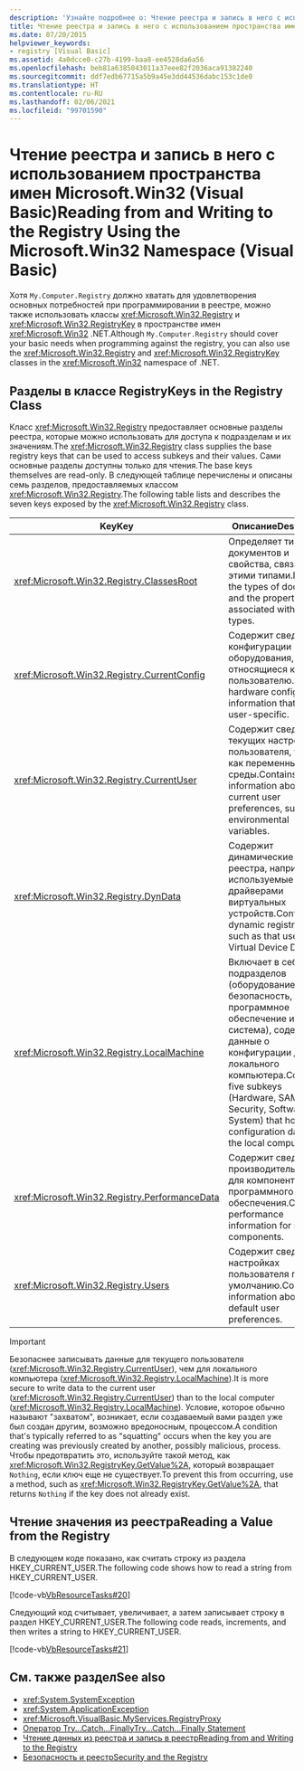 ```yaml
---
description: 'Узнайте подробнее о: Чтение реестра и запись в него с использованием пространства имен Microsoft.Win32 (Visual Basic)'
title: Чтение реестра и запись в него с использованием пространства имен Microsoft.Win32
ms.date: 07/20/2015
helpviewer_keywords:
- registry [Visual Basic]
ms.assetid: 4a0dcce0-c27b-4199-baa8-ee4528da6a56
ms.openlocfilehash: beb81a6385043011a37eee82f2036aca91382240
ms.sourcegitcommit: ddf7edb67715a5b9a45e3dd44536dabc153c1de0
ms.translationtype: HT
ms.contentlocale: ru-RU
ms.lasthandoff: 02/06/2021
ms.locfileid: "99701590"
---
```

# <a name="reading-from-and-writing-to-the-registry-using-the-microsoftwin32-namespace-visual-basic"></a><span data-ttu-id="f1f67-103">Чтение реестра и запись в него с использованием пространства имен Microsoft.Win32 (Visual Basic)</span><span class="sxs-lookup"><span data-stu-id="f1f67-103">Reading from and Writing to the Registry Using the Microsoft.Win32 Namespace (Visual Basic)</span></span>

<span data-ttu-id="f1f67-104">Хотя `My.Computer.Registry` должно хватать для удовлетворения основных потребностей при программировании в реестре, можно также использовать классы <xref:Microsoft.Win32.Registry> и <xref:Microsoft.Win32.RegistryKey> в пространстве имен <xref:Microsoft.Win32> .NET.</span><span class="sxs-lookup"><span data-stu-id="f1f67-104">Although `My.Computer.Registry` should cover your basic needs when programming against the registry, you can also use the <xref:Microsoft.Win32.Registry> and <xref:Microsoft.Win32.RegistryKey> classes in the <xref:Microsoft.Win32> namespace of .NET.</span></span>
  
## <a name="keys-in-the-registry-class"></a><span data-ttu-id="f1f67-105">Разделы в классе Registry</span><span class="sxs-lookup"><span data-stu-id="f1f67-105">Keys in the Registry Class</span></span>  

 <span data-ttu-id="f1f67-106">Класс <xref:Microsoft.Win32.Registry> предоставляет основные разделы реестра, которые можно использовать для доступа к подразделам и их значениям.</span><span class="sxs-lookup"><span data-stu-id="f1f67-106">The <xref:Microsoft.Win32.Registry> class supplies the base registry keys that can be used to access subkeys and their values.</span></span> <span data-ttu-id="f1f67-107">Сами основные разделы доступны только для чтения.</span><span class="sxs-lookup"><span data-stu-id="f1f67-107">The base keys themselves are read-only.</span></span> <span data-ttu-id="f1f67-108">В следующей таблице перечислены и описаны семь разделов, предоставляемых классом <xref:Microsoft.Win32.Registry>.</span><span class="sxs-lookup"><span data-stu-id="f1f67-108">The following table lists and describes the seven keys exposed by the <xref:Microsoft.Win32.Registry> class.</span></span>  
  
|<span data-ttu-id="f1f67-109">**Key**</span><span class="sxs-lookup"><span data-stu-id="f1f67-109">**Key**</span></span>|<span data-ttu-id="f1f67-110">**Описание**</span><span class="sxs-lookup"><span data-stu-id="f1f67-110">**Description**</span></span>|  
|-------------|---------------------|  
|<xref:Microsoft.Win32.Registry.ClassesRoot>|<span data-ttu-id="f1f67-111">Определяет типы документов и свойства, связанные с этими типами.</span><span class="sxs-lookup"><span data-stu-id="f1f67-111">Defines the types of documents and the properties associated with those types.</span></span>|  
|<xref:Microsoft.Win32.Registry.CurrentConfig>|<span data-ttu-id="f1f67-112">Содержит сведения о конфигурации оборудования, не относящиеся к пользователю.</span><span class="sxs-lookup"><span data-stu-id="f1f67-112">Contains hardware configuration information that is not user-specific.</span></span>|  
|<xref:Microsoft.Win32.Registry.CurrentUser>|<span data-ttu-id="f1f67-113">Содержит сведения о текущих настройках пользователя, таких как переменные среды.</span><span class="sxs-lookup"><span data-stu-id="f1f67-113">Contains information about the current user preferences, such as environmental variables.</span></span>|  
|<xref:Microsoft.Win32.Registry.DynData>|<span data-ttu-id="f1f67-114">Содержит динамические данные реестра, например, используемые драйверами виртуальных устройств.</span><span class="sxs-lookup"><span data-stu-id="f1f67-114">Contains dynamic registry data, such as that used by Virtual Device Drivers.</span></span>|  
|<xref:Microsoft.Win32.Registry.LocalMachine>|<span data-ttu-id="f1f67-115">Включает в себя пять подразделов (оборудование, SAM, безопасность, программное обеспечение и система), содержащих данные о конфигурации для локального компьютера.</span><span class="sxs-lookup"><span data-stu-id="f1f67-115">Contains five subkeys (Hardware, SAM, Security, Software, and System) that hold the configuration data for the local computer.</span></span>|  
|<xref:Microsoft.Win32.Registry.PerformanceData>|<span data-ttu-id="f1f67-116">Содержит сведения о производительности для компонентов программного обеспечения.</span><span class="sxs-lookup"><span data-stu-id="f1f67-116">Contains performance information for software components.</span></span>|  
|<xref:Microsoft.Win32.Registry.Users>|<span data-ttu-id="f1f67-117">Содержит сведения о настройках пользователя по умолчанию.</span><span class="sxs-lookup"><span data-stu-id="f1f67-117">Contains information about the default user preferences.</span></span>|  
  
> [!IMPORTANT]
> <span data-ttu-id="f1f67-118">Безопаснее записывать данные для текущего пользователя (<xref:Microsoft.Win32.Registry.CurrentUser>), чем для локального компьютера (<xref:Microsoft.Win32.Registry.LocalMachine>).</span><span class="sxs-lookup"><span data-stu-id="f1f67-118">It is more secure to write data to the current user (<xref:Microsoft.Win32.Registry.CurrentUser>) than to the local computer (<xref:Microsoft.Win32.Registry.LocalMachine>).</span></span> <span data-ttu-id="f1f67-119">Условие, которое обычно называют "захватом", возникает, если создаваемый вами раздел уже был создан другим, возможно вредоносным, процессом.</span><span class="sxs-lookup"><span data-stu-id="f1f67-119">A condition that's typically referred to as "squatting" occurs when the key you are creating was previously created by another, possibly malicious, process.</span></span> <span data-ttu-id="f1f67-120">Чтобы предотвратить это, используйте такой метод, как <xref:Microsoft.Win32.RegistryKey.GetValue%2A>, который возвращает `Nothing`, если ключ еще не существует.</span><span class="sxs-lookup"><span data-stu-id="f1f67-120">To prevent this from occurring, use a method, such as <xref:Microsoft.Win32.RegistryKey.GetValue%2A>, that returns `Nothing` if the key does not already exist.</span></span>  
  
## <a name="reading-a-value-from-the-registry"></a><span data-ttu-id="f1f67-121">Чтение значения из реестра</span><span class="sxs-lookup"><span data-stu-id="f1f67-121">Reading a Value from the Registry</span></span>  

 <span data-ttu-id="f1f67-122">В следующем коде показано, как считать строку из раздела HKEY_CURRENT_USER.</span><span class="sxs-lookup"><span data-stu-id="f1f67-122">The following code shows how to read a string from HKEY_CURRENT_USER.</span></span>  
  
 [!code-vb[VbResourceTasks#20](~/samples/snippets/visualbasic/VS_Snippets_VBCSharp/VbResourceTasks/VB/Class1.vb#20)]  
  
 <span data-ttu-id="f1f67-123">Следующий код считывает, увеличивает, а затем записывает строку в раздел HKEY_CURRENT_USER.</span><span class="sxs-lookup"><span data-stu-id="f1f67-123">The following code reads, increments, and then writes a string to HKEY_CURRENT_USER.</span></span>  
  
 [!code-vb[VbResourceTasks#21](~/samples/snippets/visualbasic/VS_Snippets_VBCSharp/VbResourceTasks/VB/Class1.vb#21)]  
  
## <a name="see-also"></a><span data-ttu-id="f1f67-124">См. также раздел</span><span class="sxs-lookup"><span data-stu-id="f1f67-124">See also</span></span>

- <xref:System.SystemException>
- <xref:System.ApplicationException>
- <xref:Microsoft.VisualBasic.MyServices.RegistryProxy>
- [<span data-ttu-id="f1f67-125">Оператор Try...Catch...Finally</span><span class="sxs-lookup"><span data-stu-id="f1f67-125">Try...Catch...Finally Statement</span></span>](../../../language-reference/statements/try-catch-finally-statement.md)
- [<span data-ttu-id="f1f67-126">Чтение данных из реестра и запись в реестр</span><span class="sxs-lookup"><span data-stu-id="f1f67-126">Reading from and Writing to the Registry</span></span>](reading-from-and-writing-to-the-registry.md)
- [<span data-ttu-id="f1f67-127">Безопасность и реестр</span><span class="sxs-lookup"><span data-stu-id="f1f67-127">Security and the Registry</span></span>](security-and-the-registry.md)
